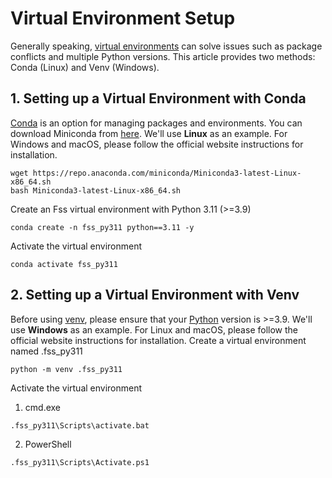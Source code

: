 # Virtual Environment Setup
Generally speaking, [virtual environments](https://docs.python.org/3/glossary.html#term-virtual-environment) can solve issues such as package conflicts and multiple Python versions. This article provides two methods: Conda (Linux) and Venv (Windows).

## 1. Setting up a Virtual Environment with Conda
[Conda](https://conda.io/en/latest/) is an option for managing packages and environments. You can download Miniconda from [here](https://conda.io/en/latest/miniconda.html).
We'll use **Linux** as an example. For Windows and macOS, please follow the official website instructions for installation.

```shell
wget https://repo.anaconda.com/miniconda/Miniconda3-latest-Linux-x86_64.sh
bash Miniconda3-latest-Linux-x86_64.sh
```
Create an Fss virtual environment with Python 3.11 (>=3.9)
```shell
conda create -n fss_py311 python==3.11 -y
```
Activate the virtual environment
```shell
conda activate fss_py311
```

## 2. Setting up a Virtual Environment with Venv
Before using [venv](https://docs.python.org/3/library/venv.html), please ensure that your [Python](https://www.python.org/downloads/) version is >=3.9. We'll use **Windows** as an example. For Linux and macOS, please follow the official website instructions for installation.
Create a virtual environment named .fss_py311
```shell
python -m venv .fss_py311
```
Activate the virtual environment
1. cmd.exe
```shell
.fss_py311\Scripts\activate.bat
```

2. PowerShell
```shell
.fss_py311\Scripts\Activate.ps1
```
